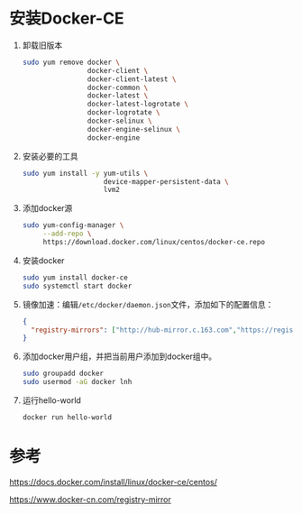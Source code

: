 # 安装Docker-CE

1. 卸载旧版本
    ```sh
    sudo yum remove docker \
                    docker-client \
                    docker-client-latest \
                    docker-common \
                    docker-latest \
                    docker-latest-logrotate \
                    docker-logrotate \
                    docker-selinux \
                    docker-engine-selinux \
                    docker-engine
    ```
2. 安装必要的工具
    ```sh
    sudo yum install -y yum-utils \
                        device-mapper-persistent-data \
                        lvm2
    ```
3. 添加docker源
    ```sh
    sudo yum-config-manager \
         --add-repo \
         https://download.docker.com/linux/centos/docker-ce.repo
    ```
4. 安装docker
    ```sh
    sudo yum install docker-ce
    sudo systemctl start docker
    ```
5. 镜像加速：编辑`/etc/docker/daemon.json`文件，添加如下的配置信息：
    ```json
    {
      "registry-mirrors": ["http://hub-mirror.c.163.com","https://registry.docker-cn.com"]
    }
    ```
6. 添加docker用户组，并把当前用户添加到docker组中。
    ```sh
    sudo groupadd docker
    sudo usermod -aG docker lnh
    ```
7. 运行hello-world
    ```sh
    docker run hello-world
    ```

# 参考

https://docs.docker.com/install/linux/docker-ce/centos/


https://www.docker-cn.com/registry-mirror
